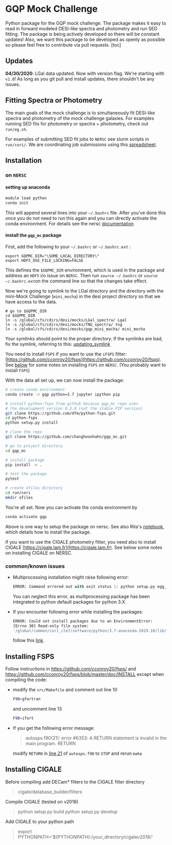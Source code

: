 # GQP Mock Challenge 

Python package for the GQP mock challenge. The package makes it easy to read in forward modeled DESI-like spectra and photometry and run SED fitting. The package is being actively developed so there will be constant updates! Also, we want this package to be developed as openly as possible so please feel free to contribute via pull requests. 
[toc]

## Updates
**04/30/2020**: LGal data updated. Now with version flag. We're starting with `v1.0`! As long as you git pull and install updates, there shouldn't be any issues. 

## Fitting Spectra or Photometry

The main goals of the mock challenge is to simultaneously fit DESI-like spectra and photometry of the mock challenge galaxies. For examples running SED fits for photometry or spectra + photometry, check out `run/eg.sh`. 

For examples of submitting SED fit jobs to `NERSC` see slurm scripts in `run/cori/`. We are coordinating job submissions using this [spreadsheet](https://docs.google.com/spreadsheets/d/1pwfZjUi8eREd6YxM0rLaK8LVsVTUdrJ1ctBUfOlZN_8/edit?usp=sharing). 

## Installation

### on `NERSC`
#### setting up anaconda

```bash
module load python
conda init
```

This will append several lines into your `~/.bashrc` file. After you've done this *once* you do not need to run this again and you can directly activate the conda environment. For details see the nersc [documentation](https://docs.nersc.gov/programming/high-level-environments/python/#using-conda-activate)


#### install the `gqp_mc` package
First, add the following to your `~/.bashrc` or `~/.bashrc.ext` : 

```
export GQPMC_DIR="\SOME_LOCAL_DIRECTORY\" 
export HDF5_USE_FILE_LOCKING=FALSE
```
This defines the `$GQPMC_DIR` environment, which is used in the package and address an `HDF5` i/o issue on `NERSC`. Then run `source ~/.bashrc` or `source ~/.bashrc.ext`on the command line so that the changes take effect. 

Now we're going to symlink to the LGal directory and the directory with the mini-Mock Challenge (`mini_mocha`) in the desi project directory so that we have access to the data.

```
# go to $GQPMC_DIR
cd $GQPMC_DIR
ln -s /global/cfs/cdirs/desi/mocks/LGal_spectra/ Lgal
ln -s /global/cfs/cdirs/desi/mocks/TNG_spectra/ tng 
ln -s /global/cfs/cdirs/desi/mocks/gqp_mini_mocha/ mini_mocha 
```

Your symlinks should point to the proper directory. If the symlinks are bad, fix the symlink, referring to this:
[updating_symlink](https://github.com/kgb0255/GQPMC_v2_JAMES/blob/6da67f918cfadfb17eaa163ddfb25e63dc9b3c53/Documentation/NERSC_Installation/outdated_symlink.md)

You need to install `FSPS` if you want to use the `iFSPS` fitter: [https://github.com/cconroy20/fsps](https://github.com/cconroy20/fsps). See [below](#installing-fsps) for some notes on installing `FSPS` on `NERSC`. (You probably want to install `FSPS`)

With the data all set up, we can now install the package: 
```bash 
# create conda environment 
conda create -n gqp python=3.7 jupyter ipython pip

# install python-fsps from github because gqp_mc repo uses
# the development version 0.3.0 (not the stable PIP version) 
git clone https://github.com/dfm/python-fsps.git
cd python-fsps
python setup.py install

# clone the repo 
git clone https://github.com/changhoonhahn/gqp_mc.git 

# go to project directory
cd gqp_mc 

# install package
pip install -e . 

# test the package
pytest 

# create ofiles directory
cd run/cori
mkdir ofiles
```

You're all set. Now you can activate the conda environment by 

```python
conda activate gqp
```
Above is one way to setup the package on nersc. See also Rita's [notebook](https://github.com/ritatojeiro/desi_gqp/blob/master/nb/start_example.ipynb), which details how to install the package. 

If you want to use the CIGALE photometry fitter, you need also to install CIGALE [https://cigale.lam.fr](https://cigale.lam.fr). See below some notes on installing CIGALE on NERSC.

### common/known issues

- Multiprocessing installation might raise following error:
	```python
  ERROR: Command errored out with exit status 1: python setup.py egg_info Check the logs for full command output.
  ```

  You can neglect this error, as multiprocessing package has been integrated to python default packages for python 3.X.

- If you encounter following error while installing the packages:

  ```bash
  ERROR: Could not install packages due to an EnvironmentError:
  [Errno 30] Read-only file system: 
  '/global/common/cori_cle7/software/python/3.7-anaconda-2019.10/lib/python3.7/site-packages/...'
  ```

  follow this [link](https://github.com/kgb0255/GQPMC_v2_JAMES/blob/f5e9ec3064c91775e09679a92a67a19ffb80d1c3/Documentation/NERSC_Installation/pacakge_error.md).

## Installing FSPS 
Follow instructions in https://github.com/cconroy20/fsps/ and https://github.com/cconroy20/fsps/blob/master/doc/INSTALL except when compiling the code: 

- modify the `src/Makefile` and comment out line 10
  ```bash
  F90=gfortran
  ```
  and uncomment line 13
  ```bash
  F90=ifort
  ```
  
- If you get the following error message:
	> autosps.f90(21): error #6353: A RETURN statement is invalid in the main program.
	>    RETURN
	
	modify `RETURN` in [line 21](https://github.com/cconroy20/fsps/blob/master/src/autosps.f90#L21) of `autosps.f90`  to `STOP` and rerun `make`
## Installing CIGALE

Before compiling add DECam* filters to the CIGALE filter directory 

> cigale/database_builder/filters

Compile CIGALE (tested on v2018)

> python setup.py build
> python setup.py develop

Add CIGALE to your python path

> export PYTHONPATH='${PYTHONPATH}:/your_directory/cigalev2018/'
